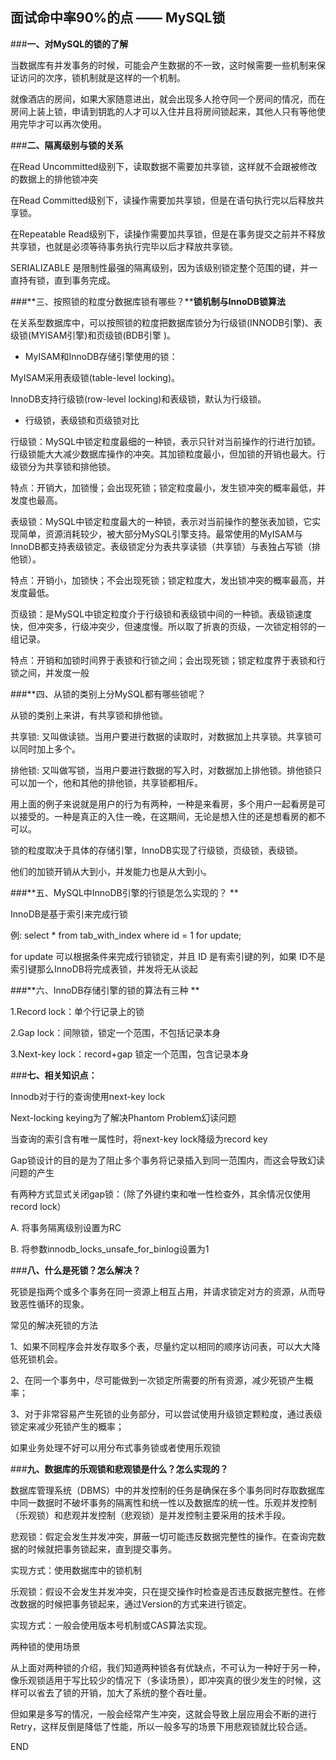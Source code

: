 ## 面试命中率90%的点 —— MySQL锁

###**一、对MySQL的锁的了解**

当数据库有并发事务的时候，可能会产生数据的不一致，这时候需要一些机制来保证访问的次序，锁机制就是这样的一个机制。

就像酒店的房间，如果大家随意进出，就会出现多人抢夺同一个房间的情况，而在房间上装上锁，申请到钥匙的人才可以入住并且将房间锁起来，其他人只有等他使用完毕才可以再次使用。



###**二、隔离级别与锁的关系**



在Read Uncommitted级别下，读取数据不需要加共享锁，这样就不会跟被修改的数据上的排他锁冲突



在Read Committed级别下，读操作需要加共享锁，但是在语句执行完以后释放共享锁。



在Repeatable Read级别下，读操作需要加共享锁，但是在事务提交之前并不释放共享锁，也就是必须等待事务执行完毕以后才释放共享锁。



SERIALIZABLE 是限制性最强的隔离级别，因为该级别锁定整个范围的键，并一直持有锁，直到事务完成。

###**三、按照锁的粒度分数据库锁有哪些？****锁机制与InnoDB锁算法**



在关系型数据库中，可以按照锁的粒度把数据库锁分为行级锁(INNODB引擎)、表级锁(MYISAM引擎)和页级锁(BDB引擎 )。



- MyISAM和InnoDB存储引擎使用的锁：



MyISAM采用表级锁(table-level locking)。



InnoDB支持行级锁(row-level locking)和表级锁，默认为行级锁。



- 行级锁，表级锁和页级锁对比



行级锁：MySQL中锁定粒度最细的一种锁，表示只针对当前操作的行进行加锁。行级锁能大大减少数据库操作的冲突。其加锁粒度最小，但加锁的开销也最大。行级锁分为共享锁和排他锁。



特点：开销大，加锁慢；会出现死锁；锁定粒度最小，发生锁冲突的概率最低，并发度也最高。



表级锁：MySQL中锁定粒度最大的一种锁，表示对当前操作的整张表加锁，它实现简单，资源消耗较少，被大部分MySQL引擎支持。最常使用的MyISAM与InnoDB都支持表级锁定。表级锁定分为表共享读锁（共享锁）与表独占写锁（排他锁）。



特点：开销小，加锁快；不会出现死锁；锁定粒度大，发出锁冲突的概率最高，并发度最低。



页级锁：是MySQL中锁定粒度介于行级锁和表级锁中间的一种锁。表级锁速度快，但冲突多，行级冲突少，但速度慢。所以取了折衷的页级，一次锁定相邻的一组记录。



特点：开销和加锁时间界于表锁和行锁之间；会出现死锁；锁定粒度界于表锁和行锁之间，并发度一般



###**四、从锁的类别上分MySQL都有哪些锁呢？



从锁的类别上来讲，有共享锁和排他锁。



共享锁: 又叫做读锁。当用户要进行数据的读取时，对数据加上共享锁。共享锁可以同时加上多个。



排他锁: 又叫做写锁，当用户要进行数据的写入时，对数据加上排他锁。排他锁只可以加一个，他和其他的排他锁，共享锁都相斥。



用上面的例子来说就是用户的行为有两种，一种是来看房，多个用户一起看房是可以接受的。一种是真正的入住一晚，在这期间，无论是想入住的还是想看房的都不可以。



锁的粒度取决于具体的存储引擎，InnoDB实现了行级锁，页级锁，表级锁。



他们的加锁开销从大到小，并发能力也是从大到小。



###**五、MySQL中InnoDB引擎的行锁是怎么实现的？
**



InnoDB是基于索引来完成行锁



例: select * from tab_with_index where id = 1 for update;



for update 可以根据条件来完成行锁锁定，并且 ID 是有索引键的列，如果 ID不是索引键那么InnoDB将完成表锁，并发将无从谈起



###**六、InnoDB存储引擎的锁的算法有三种
**

1.Record lock：单个行记录上的锁

2.Gap lock：间隙锁，锁定一个范围，不包括记录本身

3.Next-key lock：record+gap 锁定一个范围，包含记录本身



###**七、相关知识点：**



Innodb对于行的查询使用next-key lock

Next-locking keying为了解决Phantom Problem幻读问题

当查询的索引含有唯一属性时，将next-key lock降级为record key

Gap锁设计的目的是为了阻止多个事务将记录插入到同一范围内，而这会导致幻读问题的产生



有两种方式显式关闭gap锁：（除了外键约束和唯一性检查外，其余情况仅使用record lock） 

A. 将事务隔离级别设置为RC

B. 将参数innodb_locks_unsafe_for_binlog设置为1



###**八、什么是死锁？怎么解决？**

死锁是指两个或多个事务在同一资源上相互占用，并请求锁定对方的资源，从而导致恶性循环的现象。



常见的解决死锁的方法



1、如果不同程序会并发存取多个表，尽量约定以相同的顺序访问表，可以大大降低死锁机会。

2、在同一个事务中，尽可能做到一次锁定所需要的所有资源，减少死锁产生概率；

3、对于非常容易产生死锁的业务部分，可以尝试使用升级锁定颗粒度，通过表级锁定来减少死锁产生的概率；



如果业务处理不好可以用分布式事务锁或者使用乐观锁



###**九、数据库的乐观锁和悲观锁是什么？怎么实现的？**



数据库管理系统（DBMS）中的并发控制的任务是确保在多个事务同时存取数据库中同一数据时不破坏事务的隔离性和统一性以及数据库的统一性。乐观并发控制（乐观锁）和悲观并发控制（悲观锁）是并发控制主要采用的技术手段。



悲观锁：假定会发生并发冲突，屏蔽一切可能违反数据完整性的操作。在查询完数据的时候就把事务锁起来，直到提交事务。

实现方式：使用数据库中的锁机制



乐观锁：假设不会发生并发冲突，只在提交操作时检查是否违反数据完整性。在修改数据的时候把事务锁起来，通过Version的方式来进行锁定。

实现方式：一般会使用版本号机制或CAS算法实现。

两种锁的使用场景

从上面对两种锁的介绍，我们知道两种锁各有优缺点，不可认为一种好于另一种，像乐观锁适用于写比较少的情况下（多读场景），即冲突真的很少发生的时候，这样可以省去了锁的开销，加大了系统的整个吞吐量。

但如果是多写的情况，一般会经常产生冲突，这就会导致上层应用会不断的进行Retry，这样反倒是降低了性能，所以一般多写的场景下用悲观锁就比较合适。

END